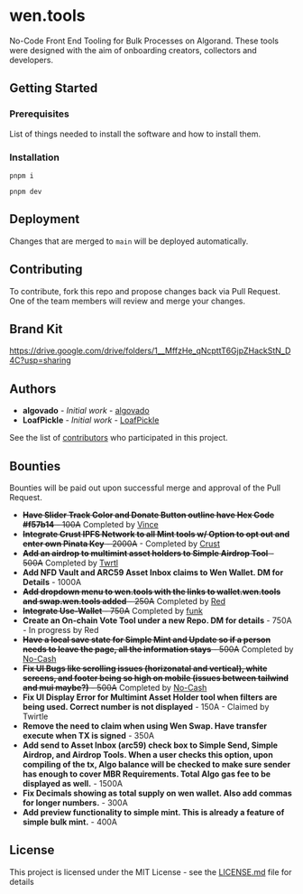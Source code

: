 # wen.tools

No-Code Front End Tooling for Bulk Processes on Algorand. These tools were designed with the aim of onboarding creators, collectors and developers.

## Getting Started

### Prerequisites

List of things needed to install the software and how to install them.

### Installation

`pnpm i`

`pnpm dev`

## Deployment

Changes that are merged to `main` will be deployed automatically.

## Contributing

To contribute, fork this repo and propose changes back via Pull Request. One of the team members will review and merge your changes.

## Brand Kit

https://drive.google.com/drive/folders/1__MffzHe_qNcpttT6GjpZHackStN_D4C?usp=sharing

## Authors

- **algovado** - _Initial work_ - [algovado](https://github.com/algovado)
- **LoafPickle** - _Initial work_ - [LoafPickle](https://github.com/LoafPickleWW)

See the list of [contributors](https://github.com/thurstober-digital/evil-tools/contributors) who participated in this project.

## Bounties

Bounties will be paid out upon successful merge and approval of the Pull Request.

- ~~**Have Slider Track Color and Donate Button outline have Hex Code #f57b14** - 100A~~ Completed by [Vince](https://github.com/vincealvare)
- ~~**Integrate Crust IPFS Network to all Mint tools w/ Option to opt out and enter own Pinata Key** - 2000A~~ - Completed by [Crust](https://github.com/x-wagmi)
- ~~**Add an airdrop to multimint asset holders to Simple Airdrop Tool** - 500A~~ Completed by [Twrtl](https://github.com/twirtle2)
- **Add NFD Vault and ARC59 Asset Inbox claims to Wen Wallet. DM for Details** - 1000A
- ~~**Add dropdown menu to wen.tools with the links to wallet.wen.tools and swap.wen.tools added** - 250A~~ Completed by [Red](https://github.com/LoafPickleWW/wen-tools/pulls?q=is%3Apr+author%3Abwmx)
- ~~**Integrate Use-Wallet** - 750A~~ Completed by [funk](https://github.com/acfunk)
- **Create an On-chain Vote Tool under a new Repo. DM for details** - 750A - In progress by Red
- ~~**Have a local save state for Simple Mint and Update so if a person needs to leave the page, all the information stays** - 500A~~ Completed by [No-Cash](https://github.com/No-Cash-7970)
- ~~**Fix UI Bugs like scrolling issues (horizonatal and vertical), white screens, and footer being so high on mobile (issues between tailwind and mui maybe?)** - 500A~~ Completed by [No-Cash](https://github.com/No-Cash-7970)
- **Fix UI Display Error for Multimint Asset Holder tool when filters are being used. Correct number is not displayed** - 150A - Claimed by Twirtle
- **Remove the need to claim when using Wen Swap. Have transfer execute when TX is signed** - 350A
- **Add send to Asset Inbox (arc59) check box to Simple Send, Simple Airdrop, and Airdrop Tools. When a user checks this option, upon compiling of the tx, Algo balance will be checked to make sure sender has enough to cover MBR Requirements. Total Algo gas fee to be displayed as well.** - 1500A
- **Fix Decimals showing as total supply on wen wallet. Also add commas for longer numbers.** - 300A
- **Add preview functionality to simple mint. This is already a feature of simple bulk mint.** - 400A

## License

This project is licensed under the MIT License - see the [LICENSE.md](LICENSE.md) file for details
